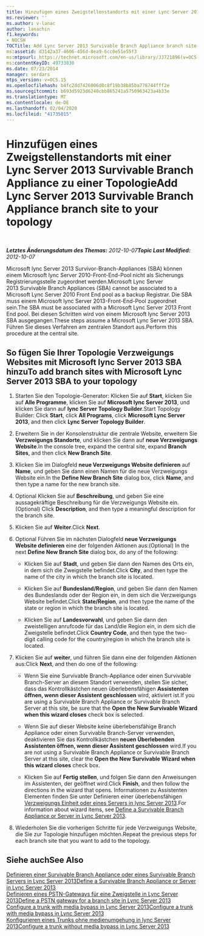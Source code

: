```yaml
---
title: Hinzufügen eines Zweigstellenstandorts mit einer Lync Server 2013 Survivable Branch Appliance zu einer Topologie
ms.reviewer: ''
ms.author: v-lanac
author: lanachin
f1.keywords:
- NOCSH
TOCTitle: Add Lync Server 2013 Survivable Branch Appliance branch site to your topology
ms:assetid: d3142a37-4606-456d-8ea9-6cc0e51e55f3
ms:mtpsurl: https://technet.microsoft.com/en-us/library/JJ721896(v=OCS.15)
ms:contentKeyID: 49733830
ms.date: 07/23/2014
manager: serdars
mtps_version: v=OCS.15
ms.openlocfilehash: b4fc2dd7426006d0c8f19b38b85ba778744fff2e
ms.sourcegitcommit: b693d5923d6240cbb865241a5750963423a4b33e
ms.translationtype: MT
ms.contentlocale: de-DE
ms.lasthandoff: 02/04/2020
ms.locfileid: "41735015"
---
```

<div data-xmlns="http://www.w3.org/1999/xhtml">

<div class="topic" data-xmlns="http://www.w3.org/1999/xhtml" data-msxsl="urn:schemas-microsoft-com:xslt" data-cs="http://msdn.microsoft.com/en-us/">

<div data-asp="http://msdn2.microsoft.com/asp">

# <a name="add-lync-server-2013-survivable-branch-appliance-branch-site-to-your-topology"></a><span data-ttu-id="27460-102">Hinzufügen eines Zweigstellenstandorts mit einer Lync Server 2013 Survivable Branch Appliance zu einer Topologie</span><span class="sxs-lookup"><span data-stu-id="27460-102">Add Lync Server 2013 Survivable Branch Appliance branch site to your topology</span></span>

</div>

<div id="mainSection">

<div id="mainBody">

<span> </span>

<span data-ttu-id="27460-103">_**Letztes Änderungsdatum des Themas:** 2012-10-07_</span><span class="sxs-lookup"><span data-stu-id="27460-103">_**Topic Last Modified:** 2012-10-07_</span></span>

<span data-ttu-id="27460-104">Microsoft lync Server 2013 Survivor-Branch-Appliances (SBA) können einem Microsoft lync Server 2010-Front-End-Pool nicht als Sicherungs Registrierungsstelle zugeordnet werden.</span><span class="sxs-lookup"><span data-stu-id="27460-104">Microsoft Lync Server 2013 Survivable Branch Appliances (SBA) cannot be associated to a Microsoft Lync Server 2010 Front End pool as a backup Registrar.</span></span> <span data-ttu-id="27460-105">Die SBA muss einem Microsoft lync Server 2013-Front-End-Pool zugeordnet sein.</span><span class="sxs-lookup"><span data-stu-id="27460-105">The SBA must be associated with a Microsoft Lync Server 2013 Front End pool.</span></span> <span data-ttu-id="27460-106">Bei diesen Schritten wird von einem Microsoft lync Server 2013 SBA ausgegangen.</span><span class="sxs-lookup"><span data-stu-id="27460-106">These steps assume a Microsoft Lync Server 2013 SBA.</span></span> <span data-ttu-id="27460-107">Führen Sie dieses Verfahren am zentralen Standort aus.</span><span class="sxs-lookup"><span data-stu-id="27460-107">Perform this procedure at the central site.</span></span>

<div>

## <a name="to-add-branch-sites-with-microsoft-lync-server-2013-sba-to-your-topology"></a><span data-ttu-id="27460-108">So fügen Sie Ihrer Topologie Verzweigungs Websites mit Microsoft lync Server 2013 SBA hinzu</span><span class="sxs-lookup"><span data-stu-id="27460-108">To add branch sites with Microsoft Lync Server 2013 SBA to your topology</span></span>

1.  <span data-ttu-id="27460-109">Starten Sie den Topologie-Generator: Klicken Sie auf **Start**, klicken Sie auf **Alle Programme**, klicken Sie auf **Microsoft lync Server 2013**, und klicken Sie dann auf **lync Server Topology Builder**.</span><span class="sxs-lookup"><span data-stu-id="27460-109">Start Topology Builder: Click **Start**, click **All Programs**, click **Microsoft Lync Server 2013**, and then click **Lync Server Topology Builder**.</span></span>

2.  <span data-ttu-id="27460-110">Erweitern Sie in der Konsolenstruktur die zentrale Website, erweitern Sie **Verzweigungs Standorte**, und klicken Sie dann auf **neue Verzweigungs Website**.</span><span class="sxs-lookup"><span data-stu-id="27460-110">In the console tree, expand the central site, expand **Branch Sites**, and then click **New Branch Site**.</span></span>

3.  <span data-ttu-id="27460-111">Klicken Sie im Dialogfeld **neue Verzweigungs Website definieren** auf **Name**, und geben Sie dann einen Namen für die neue Verzweigungs Website ein.</span><span class="sxs-lookup"><span data-stu-id="27460-111">In the **Define New Branch Site** dialog box, click **Name**, and then type a name for the new branch site.</span></span>

4.  <span data-ttu-id="27460-112">Optional Klicken Sie auf **Beschreibung**, und geben Sie eine aussagekräftige Beschreibung für die Verzweigungs Website ein.</span><span class="sxs-lookup"><span data-stu-id="27460-112">(Optional) Click **Description**, and then type a meaningful description for the branch site.</span></span>

5.  <span data-ttu-id="27460-113">Klicken Sie auf **Weiter**.</span><span class="sxs-lookup"><span data-stu-id="27460-113">Click **Next**.</span></span>

6.  <span data-ttu-id="27460-114">Optional Führen Sie im nächsten Dialogfeld **neue Verzweigungs Website definieren** eine der folgenden Aktionen aus:</span><span class="sxs-lookup"><span data-stu-id="27460-114">(Optional) In the next **Define New Branch Site** dialog box, do any of the following:</span></span>
    
      - <span data-ttu-id="27460-115">Klicken Sie auf **Stadt**, und geben Sie dann den Namen des Orts ein, in dem sich die Zweigstelle befindet.</span><span class="sxs-lookup"><span data-stu-id="27460-115">Click **City**, and then type the name of the city in which the branch site is located.</span></span>
    
      - <span data-ttu-id="27460-116">Klicken Sie auf **Bundesland/Region**, und geben Sie dann den Namen des Bundeslands oder der Region ein, in dem sich die Verzweigungs Website befindet.</span><span class="sxs-lookup"><span data-stu-id="27460-116">Click **State/Region**, and then type the name of the state or region in which the branch site is located.</span></span>
    
      - <span data-ttu-id="27460-117">Klicken Sie auf **Landesvorwahl**, und geben Sie dann den zweistelligen anrufcode für das Land/die Region ein, in dem sich die Zweigstelle befindet.</span><span class="sxs-lookup"><span data-stu-id="27460-117">Click **Country Code**, and then type the two-digit calling code for the country/region in which the branch site is located.</span></span>

7.  <span data-ttu-id="27460-118">Klicken Sie auf **weiter**, und führen Sie dann eine der folgenden Aktionen aus:</span><span class="sxs-lookup"><span data-stu-id="27460-118">Click **Next**, and then do one of the following:</span></span>
    
      - <span data-ttu-id="27460-119">Wenn Sie eine Survivable Branch-Appliance oder einen Survivable Branch-Server an diesem Standort verwenden, stellen Sie sicher, dass das Kontrollkästchen neuen überlebensfähigen **Assistenten öffnen, wenn dieser Assistent geschlossen** wird, aktiviert ist.</span><span class="sxs-lookup"><span data-stu-id="27460-119">If you are using a Survivable Branch Appliance or Survivable Branch Server at this site, be sure that the **Open the New Survivable Wizard when this wizard closes** check box is selected.</span></span>
    
      - <span data-ttu-id="27460-120">Wenn Sie auf dieser Website keine überlebensfähige Branch Appliance oder einen Survivable Branch-Server verwenden, deaktivieren Sie das Kontrollkästchen **neuen Überlebenden Assistenten öffnen, wenn dieser Assistent geschlossen** wird.</span><span class="sxs-lookup"><span data-stu-id="27460-120">If you are not using a Survivable Branch Appliance or Survivable Branch Server at this site, clear the **Open the New Survivable Wizard when this wizard closes** check box.</span></span>
    
      - <span data-ttu-id="27460-121">Klicken Sie auf **Fertig stellen**, und folgen Sie dann den Anweisungen im Assistenten, der geöffnet wird.</span><span class="sxs-lookup"><span data-stu-id="27460-121">Click **Finish**, and then follow the directions in the wizard that opens.</span></span> <span data-ttu-id="27460-122">Informationen zu Assistenten Elementen finden Sie unter Definieren einer überlebensfähigen [Verzweigungs Einheit oder eines Servers in lync Server 2013](lync-server-2013-define-a-survivable-branch-appliance-or-server.md).</span><span class="sxs-lookup"><span data-stu-id="27460-122">For information about wizard items, see [Define a Survivable Branch Appliance or Server in Lync Server 2013](lync-server-2013-define-a-survivable-branch-appliance-or-server.md).</span></span>

8.  <span data-ttu-id="27460-123">Wiederholen Sie die vorherigen Schritte für jede Verzweigungs Website, die Sie zur Topologie hinzufügen möchten.</span><span class="sxs-lookup"><span data-stu-id="27460-123">Repeat the previous steps for each branch site that you want to add to the topology.</span></span>

</div>

<div>

## <a name="see-also"></a><span data-ttu-id="27460-124">Siehe auch</span><span class="sxs-lookup"><span data-stu-id="27460-124">See Also</span></span>


[<span data-ttu-id="27460-125">Definieren einer Survivable Branch Appliance oder eines Survivable Branch Servers in Lync Server 2013</span><span class="sxs-lookup"><span data-stu-id="27460-125">Define a Survivable Branch Appliance or Server in Lync Server 2013</span></span>](lync-server-2013-define-a-survivable-branch-appliance-or-server.md)  
[<span data-ttu-id="27460-126">Definieren eines PSTN-Gateways für eine Zweigstelle in Lync Server 2013</span><span class="sxs-lookup"><span data-stu-id="27460-126">Define a PSTN gateway for a branch site in Lync Server 2013</span></span>](lync-server-2013-define-a-pstn-gateway-for-a-branch-site.md)  
[<span data-ttu-id="27460-127">Configure a trunk with media bypass in Lync Server 2013</span><span class="sxs-lookup"><span data-stu-id="27460-127">Configure a trunk with media bypass in Lync Server 2013</span></span>](lync-server-2013-configure-a-trunk-with-media-bypass.md)  
[<span data-ttu-id="27460-128">Konfigurieren eines Trunks ohne medienumgehung in lync Server 2013</span><span class="sxs-lookup"><span data-stu-id="27460-128">Configure a trunk without media bypass in Lync Server 2013</span></span>](lync-server-2013-configure-a-trunk-without-media-bypass.md)  
  

</div>

</div>

<span> </span>

</div>

</div>

</div>

